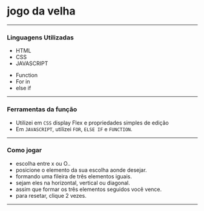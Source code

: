 # jogo da velha 
---
### Linguagens Utilizadas 
* HTML
* CSS
* JAVASCRIPT
- Function
- For in
- else if
---
### Ferramentas da função
- Utilizei em `CSS` display Flex e propriedades simples de edição
- Em `JAVASCRIPT`, utilizei `FOR`, `ELSE IF` e `FUNCTION`.
---
### Como jogar
- escolha entre x ou O..
- posicione o elemento da sua escolha aonde desejar.
- formando uma fileira de três elementos iguais.
- sejam eles na horizontal, vertical ou diagonal.
- assim que formar os três elementos seguidos você vence.
- para resetar, clique 2 vezes.
---
